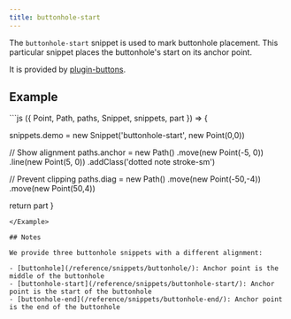 ```yaml
---
title: buttonhole-start
---
```


The `buttonhole-start` snippet is used to mark buttonhole placement.
This particular snippet places the buttonhole's start on its
anchor point.

It is provided by [plugin-buttons](/reference/plugins/buttons/).


## Example

<Example caption="An example of the buttonhole-start snippet">
```js
({ Point, Path, paths, Snippet, snippets, part }) => {

  snippets.demo = new Snippet('buttonhole-start', new Point(0,0))

  // Show alignment
  paths.anchor = new Path()
    .move(new Point(-5, 0))
    .line(new Point(5, 0))
    .addClass('dotted note stroke-sm')

  // Prevent clipping
  paths.diag = new Path()
    .move(new Point(-50,-4))
    .move(new Point(50,4))

  return part
}
```
</Example>

## Notes

We provide three buttonhole snippets with a different alignment:

- [buttonhole](/reference/snippets/buttonhole/): Anchor point is the middle of the buttonhole
- [buttonhole-start](/reference/snippets/buttonhole-start/): Anchor point is the start of the buttonhole
- [buttonhole-end](/reference/snippets/buttonhole-end/): Anchor point is the end of the buttonhole
